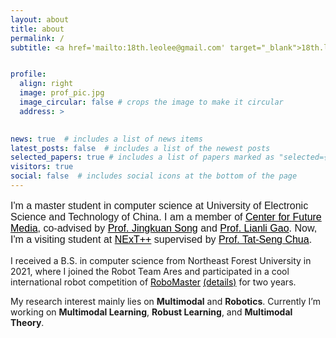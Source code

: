 ```yaml
---
layout: about
title: about
permalink: /
subtitle: <a href='mailto:18th.leolee@gmail.com' target="_blank">18th.leolee@gmail.com</a>


profile:
  align: right
  image: prof_pic.jpg
  image_circular: false # crops the image to make it circular
  address: >

    
news: true  # includes a list of news items
latest_posts: false  # includes a list of the newest posts
selected_papers: true # includes a list of papers marked as "selected={true}"
visitors: true
social: false  # includes social icons at the bottom of the page
---
```


<style>
    /* Define a CSS rule to change the color of links to black */
    a {
        color: black;
    }
</style>

<p style="font-family: Arial, sans-serif; font-size: 16px">I'm a master student in computer science at University of Electronic Science and Technology of China. I am a member of <a href="https://cfm.uestc.edu.cn/index">Center for Future Media</a>, co-advised by <a href="https://jingkuansong.github.io/">Prof. Jingkuan Song</a> and <a href="https://lianligao.github.io/">Prof. Lianli Gao</a>. Now, I'm a visiting student at <a href="https://www.nextcenter.org/">NExT++</a> supervised by <a href="https://www.chuatatseng.com/">Prof. Tat-Seng Chua</a>. <br />

I received a B.S. in computer science from Northeast Forest University in 2021, where I joined the Robot Team Ares and participated in a cool international robot competition of <a href="https://www.robomaster.com/en-US">RoboMaster</a> <a href="https://leolee99.github.io/projects/RoboMaster/">(details)</a> for two years. <br />

My research interest mainly lies on <b>Multimodal</b> and <b>Robotics</b>. Currently I’m working on <b>Multimodal Learning</b>, <b>Robust Learning</b>, and <b>Multimodal Theory</b>.</p> 



<!--
<style>
  #clustrmaps {
    visibility: none;
  }
</style>
<script type="text/javascript" id="clustrmaps" src="//clustrmaps.com/map_v2.js?d=EFDw3X-pVGMpgH4phF7DcgUxUMkP6sKhDFZJ8uGGAjY&cl=ffffff&w=a"></script>
-->

<script>
var _hmt = _hmt || [];
(function() {
  var hm = document.createElement("script");
  hm.src = "https://hm.baidu.com/hm.js?2d4937c996930a7effc3c3120120f7d4";
  var s = document.getElementsByTagName("script")[0]; 
  s.parentNode.insertBefore(hm, s);
})();
</script>


